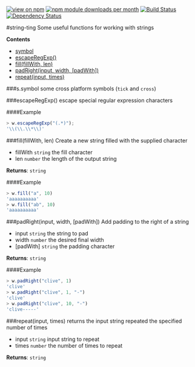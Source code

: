 [![view on npm](http://img.shields.io/npm/v/string-ting.svg)](https://www.npmjs.org/package/string-ting)
[![npm module downloads per month](http://img.shields.io/npm/dm/string-ting.svg)](https://www.npmjs.org/package/string-ting)
[![Build Status](https://travis-ci.org/75lb/string-ting.svg?branch=master)](https://travis-ci.org/75lb/string-ting)
[![Dependency Status](https://david-dm.org/75lb/string-ting.svg)](https://david-dm.org/75lb/string-ting)


#string-ting
Some useful functions for working with strings




**Contents**
* [symbol](#module_string-ting.symbol)
* [escapeRegExp()](#module_string-ting.escapeRegExp)
* [fill(fillWith, len)](#module_string-ting.fill)
* [padRight(input, width, [padWith])](#module_string-ting.padRight)
* [repeat(input, times)](#module_string-ting.repeat)




<a name="module_string-ting.symbol"></a>
###s.symbol
some cross platform symbols (`tick` and `cross`)





<a name="module_string-ting.escapeRegExp"></a>
###escapeRegExp()
escape special regular expression characters





####Example
```js
> w.escapeRegExp("(.*)");
'\\(\\.\\*\\)'
```



<a name="module_string-ting.fill"></a>
###fill(fillWith, len)
Create a new string filled with the supplied character


- fillWith `string` the fill character  
- len `number` the length of the output string  


**Returns**: `string`

####Example
```js
> w.fill("a", 10)
'aaaaaaaaaa'
> w.fill("ab", 10)
'aaaaaaaaaa'
```



<a name="module_string-ting.padRight"></a>
###padRight(input, width, [padWith])
Add padding to the right of a string


- input `string` the string to pad  
- width `number` the desired final width  
- [padWith] `string` the padding character  


**Returns**: `string`

####Example
```js
> w.padRight("clive", 1)
'clive'
> w.padRight("clive", 1, "-")
'clive'
> w.padRight("clive", 10, "-")
'clive-----'
```



<a name="module_string-ting.repeat"></a>
###repeat(input, times)
returns the input string repeated the specified number of times


- input `string` input string to repeat  
- times `number` the number of times to repeat  


**Returns**: `string`










